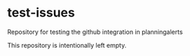 # test-issues
Repository for testing the github integration in planningalerts

This repository is intentionally left empty.
